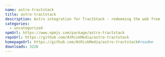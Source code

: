 ```yaml
---
name: astro-tractstack
title: astro-tractstack
description: Astro integration for TractStack - redeeming the web from boring experiences
categories:
  - uncategorized
npmUrl: https://www.npmjs.com/package/astro-tractstack
repoUrl: https://github.com/AtRiskMedia/astro-tractstack
homepageUrl: https://github.com/AtRiskMedia/astro-tractstack#readme
downloads: 3226
---
```

